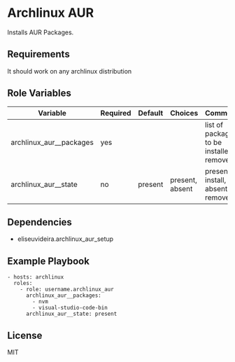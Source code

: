 # Archlinux AUR

Installs AUR Packages.

## Requirements

It should work on any archlinux distribution

## Role Variables

| Variable                  | Required | Default | Choices         | Comments                                    |
| ------------------------- | -------- | ------- | --------------- | ------------------------------------------- |
| archlinux_aur\_\_packages | yes      |         |                 | list of packages to be installed or removed |
| archlinux_aur\_\_state    | no       | present | present, absent | present to install, absent to remove        |

## Dependencies

- eliseuvideira.archlinux_aur_setup

## Example Playbook

    - hosts: archlinux
      roles:
        - role: username.archlinux_aur
          archlinux_aur__packages:
            - nvm
            - visual-studio-code-bin
          archlinux_aur__state: present

## License

MIT
